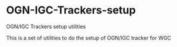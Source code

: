# OGN-IGC-Trackers-setup
OGN/IGC Trackers setup utilities 

This is a set of utilities to do the setup of OGN/IGC tracker for WGC
